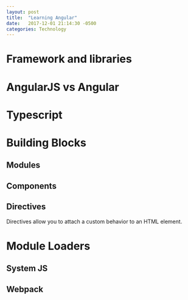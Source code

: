 ```yaml
---
layout: post
title:  "Learning Angular"
date:   2017-12-01 21:14:30 -0500
categories: Technology
---
```


# Framework and libraries

# AngularJS vs Angular

# Typescript

# Building Blocks

## Modules

## Components

## Directives

Directives allow you to attach a custom behavior to an HTML element.

# Module Loaders

## System JS

## Webpack
